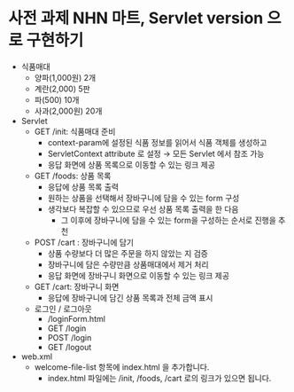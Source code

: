 # 사전 과제 NHN 마트, Servlet version 으로 구현하기
- 식품매대
    - 양파(1,000원) 2개
    - 계란(2,000) 5판
    - 파(500) 10개
    - 사과(2,000원) 20개
- Servlet
    - GET /init: 식품매대 준비
        - context-param에 설정된 식품 정보를 읽어서 식품 객체를 생성하고
        - ServletContext attribute 로 설정 → 모든 Servlet 에서 참조 가능
        - 응답 화면에 상품 목록으로 이동할 수 있는 링크 제공
    - GET /foods: 상품 목록
        - 응답에 상품 목록 출력
        - 원하는 상품을 선택해서 장바구니에 담을 수 있는 form 구성
        - 생각보다 복잡할 수 있으므로 우선 상품 목록 출력을 한 다음
            - 그 이후에 장바구니에 담을 수 있는 form을 구성하는 순서로 진행을 추천
    - POST /cart : 장바구니에 담기
        - 상품 수량보다 더 많은 주문을 하지 않았는 지 검증
        - 장바구니에 담은 수량만큼 상품매대에서 제거 처리
        - 응답 화면에 장바구니 화면으로 이동할 수 있는 링크 제공
    - GET /cart: 장바구니 화면
        - 응답에 장바구니에 담긴 상품 목록과 전체 금액 표시
    - 로그인 / 로그아웃
        - /loginForm.html
        - GET /login
        - POST /login
        - GET /logout
- web.xml
    - welcome-file-list 항목에 index.html 을 추가합니다.
        - index.html 파일에는 /init, /foods, /cart 로의 링크가 있으면 됩니다.
